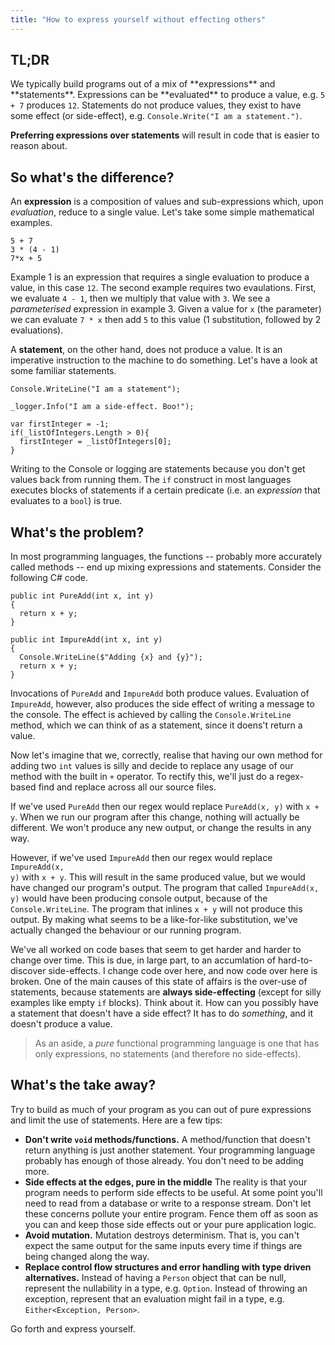 ```yaml
---
title: "How to express yourself without effecting others"
---
```


## TL;DR

<div class="tldr">
We typically build programs out of a mix of **expressions** and **statements**. Expressions can be **evaluated** to produce a value, e.g. <code class="language-csharp">5 + 7</code> produces <code class="language-csharp">12</code>. Statements do not produce values, they exist to have some effect (or side-effect), e.g. <code class="language-csharp">Console.Write("I am a statement.")</code>.

**Preferring expressions over statements** will result in code that is easier to reason about.

</div>

## So what's the difference?

An **expression** is a composition of values and sub-expressions which, upon *evaluation*, reduce to a single value.
Let's take some simple mathematical examples.

<pre><code class="language-csharp">5 + 7
3 * (4 - 1)
7*x + 5
</code></pre>

Example 1 is an expression that requires a single evaluation to produce a value, in this case <code class=language-csharp>12</code>.
The second example requires two evaulations. First, we evaluate <code class=language-csharp>4 - 1</code>, then we multiply that value with <code class=language-csharp>3</code>. We see a *parameterised* expression in example 3. Given a value for <code class=language-csharp>x</code> (the parameter) we can evaluate <code class=language-csharp>7 * x</code> then add <code class=language-csharp>5</code> to this value (1 substitution, followed by 2 evaluations).

A **statement**, on the other hand, does not produce a value. It is an imperative instruction to the machine to do something. Let's have a look at some familiar statements.

<pre id="ex1"><code class="language-csharp">Console.WriteLine("I am a statement");

_logger.Info("I am a side-effect. Boo!");

var firstInteger = -1;
if(_listOfIntegers.Length > 0){
  firstInteger = _listOfIntegers[0];
}
</code></pre>

Writing to the Console or logging are statements because you don't get values back
from running them. The <code class="language-csharp">if</code> construct in most
languages executes blocks of statements if a certain predicate (i.e. an *expression*
that evaluates to a <code class="language-csharp">bool</code>) is true.

## What's the problem?

In most programming languages, the functions -- probably more accurately called methods -- end up mixing expressions and statements.
Consider the following C# code.

<pre id="ex1"><code class="language-csharp">public int PureAdd(int x, int y)
{
  return x + y;
}

public int ImpureAdd(int x, int y)
{
  Console.WriteLine($"Adding {x} and {y}");
  return x + y;
}
</code></pre>

Invocations of <code class="language-csharp">PureAdd</code> and <code class="language-csharp">ImpureAdd</code> both produce values. Evaluation of <code class="language-csharp">ImpureAdd</code>, however, also produces the side effect of writing a message to the console. The effect is achieved by calling the <code class="language-csharp">Console.WriteLine</code> method, which we can think of as a statement, since it doens't return a value.

Now let's imagine that we, correctly, realise that having our own method for adding two <code class="language-csharp">int</code> values is silly and decide
to replace any usage of our method with the built in <code class="language-csharp">+</code> operator. To rectify this, we'll just do a regex-based find and
replace across all our source files.

If we've used <code class="language-csharp">PureAdd</code> then our regex would replace <code class="language-csharp">PureAdd(x, y)</code> with `x + y`. When we run our program after this
change, nothing will actually be different. We won't produce any new output, or change the results in any way.

However, if we've used <code class="language-csharp">ImpureAdd</code> then our regex would replace <code class="language-csharp">ImpureAdd(x, y)</code> with `x + y`. This will result
in the same produced value, but we would have changed our program's output. The program that called <code class="language-csharp">ImpureAdd(x, y)</code> would
have been producing console output, because of the <code class="language-csharp">Console.WriteLine</code>. The program that inlines <code class="language-csharp">x + y</code> will not produce
this output. By making what seems to be a like-for-like substitution, we've actually changed the behaviour or our
running program.

We've all worked on code bases that seem to get harder and harder to change over time. This is due, in large part,
to an accumlation of hard-to-discover side-effects. I change code over here, and now code over here is broken.
One of the main causes of this state of affairs is the over-use of statements, because statements are **always side-effecting**
(except for silly examples like empty <code class="language-csharp">if</code> blocks).
Think about it. How can you possibly have a statement that doesn't have a side effect? It has to
do *something*, and it doesn't produce a value.

> As an aside, a _pure_ functional programming language is one that has only expressions,
> no statements (and therefore no side-effects).

## What's the take away?

Try to build as much of your program as you can out of pure expressions and limit the use of statements. Here are a few tips:

* **Don't write <code class=language-csharp>void</code> methods/functions.** A method/function that doesn't return anything is just another statement. Your programming language probably has enough of those already. You don't need to be adding more.
* **Side effects at the edges, pure in the middle** The reality is that your program needs to perform side effects to be useful. At some point you'll need to read from a database or write to a response stream. Don't let these concerns pollute your entire program. Fence them off as soon as you can and keep those side effects out or your pure application logic.
* **Avoid mutation.** Mutation destroys determinism. That is, you can't expect the same output for the same inputs every time if things are being changed along the way.
* **Replace control flow structures and error handling with type driven alternatives.** Instead of having a <code class=language-csharp>Person</code> object that can be null, represent the nullability in a type, e.g. <code class=language-csharp>Option<Person></code>. Instead of throwing an exception, represent that an evaluation might fail in a type, e.g. <code class=language-csharp>Either<Exception, Person></code>.

Go forth and express yourself.

